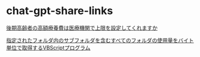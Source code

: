 # chat-gpt-share-links

[後期高齢者の高額療養費は医療機関で上限を設定してくれますか](https://chat.openai.com/share/23f95518-b9d9-4578-be5f-06e768b6a006)

[指定されたフォルダ内のサブフォルダを含むすべてのフォルダの使用量をバイト単位で取得するVBScriptプログラム](https://chat.openai.com/share/b686dae7-80ea-4534-ba19-865425a8dfdb)
